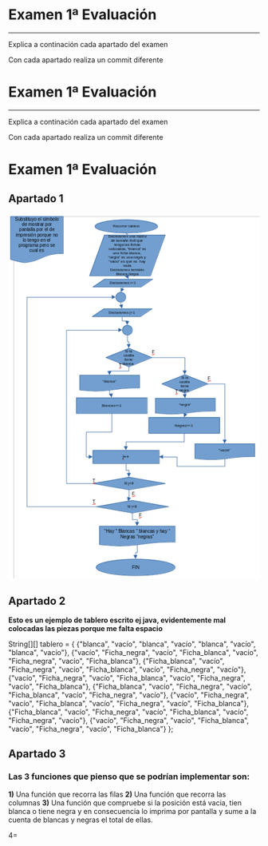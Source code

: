 # Examen 1ª Evaluación

---

Explica a continación cada apartado del examen

Con cada apartado realiza un commit diferente

# Examen 1ª Evaluación

---

Explica a continación cada apartado del examen

Con cada apartado realiza un commit diferente

# Examen 1ª Evaluación
## Apartado 1

![Captura de pantalla_2024-12-13_09-53-58.png](Captura%20de%20pantalla_2024-12-13_09-53-58.png)

## Apartado 2

**Esto es un ejemplo de tablero escrito ej java, evidentemente mal colocadas las piezas porque me falta espacio**

String[][] tablero = {
{"blanca", "vacío", "blanca", "vacío", "blanca", "vacío", "blanca", "vacío"},
{"vacío", "Ficha_negra", "vacío", "Ficha_blanca", "vacío", "Ficha_negra", "vacío", "Ficha_blanca"},
{"Ficha_blanca", "vacío", "Ficha_negra", "vacío", "Ficha_blanca", "vacío", "Ficha_negra", "vacío"},
{"vacío", "Ficha_negra", "vacío", "Ficha_blanca", "vacío", "Ficha_negra", "vacío", "Ficha_blanca"},
{"Ficha_blanca", "vacío", "Ficha_negra", "vacío", "Ficha_blanca", "vacío", "Ficha_negra", "vacío"},
{"vacío", "Ficha_negra", "vacío", "Ficha_blanca", "vacío", "Ficha_negra", "vacío", "Ficha_blanca"},
{"Ficha_blanca", "vacío", "Ficha_negra", "vacío", "Ficha_blanca", "vacío", "Ficha_negra", "vacío"},
{"vacío", "Ficha_negra", "vacío", "Ficha_blanca", "vacío", "Ficha_negra", "vacío", "Ficha_blanca"}
};

## Apartado 3


### Las 3 funciones que pienso que se podrían implementar son:

**1)** Una función que recorra las filas
**2)** Una función que recorra las columnas
**3)** Una función que compruebe si la posición está vacia, tien blanca o tiene negra y en consecuencia lo imprima por pantalla y sume a la cuenta de blancas y negras el total de ellas.

4=
